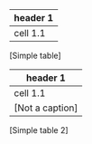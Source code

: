 | header 1 |
| -------- |
| cell 1.1 |
[Simple table]

| header 1 |
| -------- |
| cell 1.1 |
| [Not a caption]
[Simple table 2]